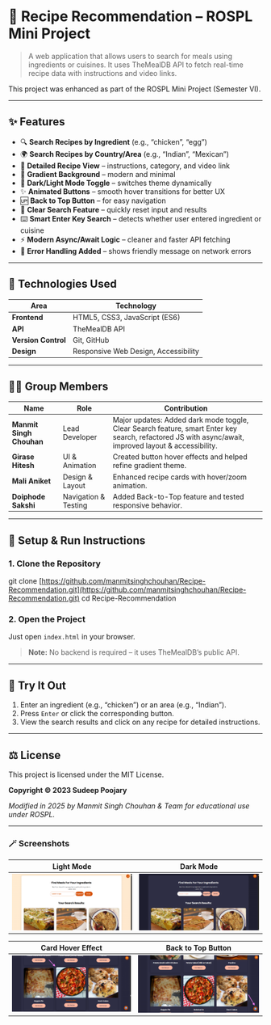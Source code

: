 # 🥗 Recipe Recommendation – ROSPL Mini Project

> A web application that allows users to search for meals using ingredients or cuisines.
> It uses TheMealDB API to fetch real-time recipe data with instructions and video links.

This project was enhanced as part of the ROSPL Mini Project (Semester VI).

---

## ✨ Features

-   🔍 **Search Recipes by Ingredient** (e.g., “chicken”, “egg”)
-   🌍 **Search Recipes by Country/Area** (e.g., “Indian”, “Mexican”)
-   📜 **Detailed Recipe View** – instructions, category, and video link
-   🌈 **Gradient Background** – modern and minimal
-   🌙 **Dark/Light Mode Toggle** – switches theme dynamically
-   ✨ **Animated Buttons** – smooth hover transitions for better UX
-   🆙 **Back to Top Button** – for easy navigation
-   🧹 **Clear Search Feature** – quickly reset input and results
-   ⌨️ **Smart Enter Key Search** – detects whether user entered ingredient or cuisine
-   ⚡ **Modern Async/Await Logic** – cleaner and faster API fetching
-   🧱 **Error Handling Added** – shows friendly message on network errors

---

## 🧠 Technologies Used

| Area            | Technology                                |
| --------------- | ----------------------------------------- |
| **Frontend** | HTML5, CSS3, JavaScript (ES6)             |
| **API** | TheMealDB API                             |
| **Version Control** | Git, GitHub                             |
| **Design** | Responsive Web Design, Accessibility      |

---

## 👨‍💻 Group Members

| Name                  | Role            | Contribution                                                                                              |
| --------------------- | --------------- | --------------------------------------------------------------------------------------------------------- |
| **Manmit Singh Chouhan** | Lead Developer  | Major updates: Added dark mode toggle, Clear Search feature, smart Enter key search, refactored JS with async/await, improved layout & accessibility. |
| **Girase Hitesh** | UI & Animation  | Created button hover effects and helped refine gradient theme.                                            |
| **Mali Aniket** | Design & Layout | Enhanced recipe cards with hover/zoom animation.                                                          |
| **Doiphode Sakshi** | Navigation & Testing | Added Back-to-Top feature and tested responsive behavior.                                                 |

---

## 🧾 Setup & Run Instructions

### 1. Clone the Repository

git clone [https://github.com/manmitsinghchouhan/Recipe-Recommendation.git](https://github.com/manmitsinghchouhan/Recipe-Recommendation.git)
cd Recipe-Recommendation 

### 2. Open the Project
Just open `index.html` in your browser.
> **Note:** No backend is required – it uses TheMealDB’s public API.

---

## 🚀 Try It Out

1.  Enter an ingredient (e.g., “chicken”) or an area (e.g., “Indian”).
2.  Press `Enter` or click the corresponding button.
3.  View the search results and click on any recipe for detailed instructions.

---

## ⚖️ License

This project is licensed under the MIT License.

**Copyright © 2023 Sudeep Poojary**

*Modified in 2025 by Manmit Singh Chouhan & Team for educational use under ROSPL.*

---

### 🪄 Screenshots

| Light Mode | Dark Mode |
| :---: | :---: |
| ![Light Mode Screenshot](./Images/light-mode.png) | ![Dark Mode Screenshot](./Images/dark-mode.png) |

| Card Hover Effect | Back to Top Button |
| :---: | :---: |
| ![Card Hover Animation](./Images/card-hover.png) | ![Back to Top Feature](./Images/backtotop.png) |

